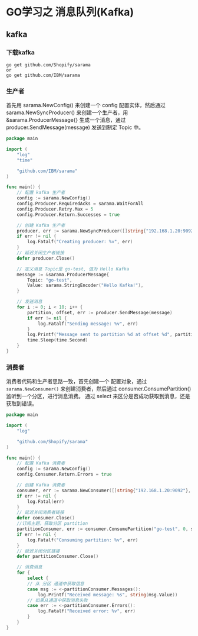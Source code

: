 

# GO学习之 消息队列(Kafka)

## kafka 

### 下载kafka

```
go get github.com/Shopify/sarama
or 
go get github.com/IBM/sarama
```

### 生产者

首先用 sarama.NewConfig() 来创建一个 config 配置实体，然后通过 sarama.NewSyncProducer() 来创建一个生产者，用 &sarama.ProducerMessage{} 生成一个消息，通过 producer.SendMessage(message) 发送到制定 Topic 中。

```go
package main

import (
	"log"
	"time"

	"github.com/IBM/sarama"
)

func main() {
	// 配置 kafka 生产者
	config := sarama.NewConfig()
	config.Producer.RequiredAcks = sarama.WaitForAll
	config.Producer.Retry.Max = 5
	config.Producer.Return.Successes = true

	// 创建 Kafka 生产者
	producer, err := sarama.NewSyncProducer([]string{"192.168.1.20:9092"}, config)
	if err != nil {
		log.Fatalf("Creating producer: %v", err)
	}
	// 延迟关闭生产者链接
	defer producer.Close()

	// 定义消息 Topic是 go-test, 值为 Hello Kafka
	message := &sarama.ProducerMessage{
		Topic: "go-test",
		Value: sarama.StringEncoder("Hello Kafka!"),
	}

	// 发送消息
	for i := 0; i < 10; i++ {
		partition, offset, err := producer.SendMessage(message)
		if err != nil {
			log.Fatalf("Sending message: %v", err)
		}
		log.Printf("Message sent to partition %d at offset %d", partition, offset)
		time.Sleep(time.Second)
	}
}

```

### 消费者

消费者代码和生产者思路一致，首先创建一个 配置对象，通过 `sarama.NewConsumer()` 来创建消费者，然后通过 consumer.ConsumePartition() 监听到一个分区，进行消息消费。
通过 select 来区分是否成功获取到消息，还是获取到错误。

```go
package main

import (
	"log"

	"github.com/Shopify/sarama"
)

func main() {
	// 配置 Kafka 消费者
	config := sarama.NewConfig()
	config.Consumer.Return.Errors = true

	// 创建 Kafka 消费者
	consumer, err := sarama.NewConsumer([]string{"192.168.1.20:9092"}, config)
	if err != nil {
		log.Fatal(err)
	}
	// 延迟关闭消费者链接
	defer consumer.Close()
	//订阅主题，获取分区 partition
	partitionConsumer, err := consumer.ConsumePartition("go-test", 0, sarama.OffsetOldest)
	if err != nil {
		log.Fatalf("Consuming partition: %v", err)
	}
	// 延迟关闭分区链接
	defer partitionConsumer.Close()

	// 消费消息
	for {
		select {
		// 从 分区 通道中获取信息
		case msg := <-partitionConsumer.Messages():
			log.Printf("Received message: %s", string(msg.Value))
		// 如果从通道中获取消息失败
		case err := <-partitionConsumer.Errors():
			log.Fatalf("Received error: %v", err)
		}
	}
}

```

